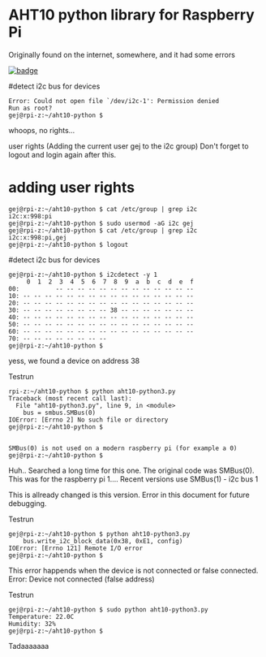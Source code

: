 # AHT10 python library for Raspberry Pi

Originally found on the internet, somewhere, and it had some errors

[![badge](https://raw.githubusercontent.com/gejanssen/aht10_python/master/images/aht10-raspberrypi-zero.jpg)](https://raw.githubusercontent.com/gejanssen/aht10_python/master/images/aht10-raspberrypi-zero.jpg)


#detect i2c bus for devices

```gej@rpi-z:~/aht10-python $ i2cdetect -y 1
Error: Could not open file `/dev/i2c-1': Permission denied
Run as root?
gej@rpi-z:~/aht10-python $ 
```

whoops, no rights...

user rights (Adding the current user gej to the i2c group)
Don't forget to logout and login again after this.

# adding user rights

```
gej@rpi-z:~/aht10-python $ cat /etc/group | grep i2c
i2c:x:998:pi
gej@rpi-z:~/aht10-python $ sudo usermod -aG i2c gej
gej@rpi-z:~/aht10-python $ cat /etc/group | grep i2c
i2c:x:998:pi,gej
gej@rpi-z:~/aht10-python $ logout
```


#detect i2c bus for devices

```
gej@rpi-z:~/aht10-python $ i2cdetect -y 1
     0  1  2  3  4  5  6  7  8  9  a  b  c  d  e  f
00:          -- -- -- -- -- -- -- -- -- -- -- -- -- 
10: -- -- -- -- -- -- -- -- -- -- -- -- -- -- -- -- 
20: -- -- -- -- -- -- -- -- -- -- -- -- -- -- -- -- 
30: -- -- -- -- -- -- -- -- 38 -- -- -- -- -- -- -- 
40: -- -- -- -- -- -- -- -- -- -- -- -- -- -- -- -- 
50: -- -- -- -- -- -- -- -- -- -- -- -- -- -- -- -- 
60: -- -- -- -- -- -- -- -- -- -- -- -- -- -- -- -- 
70: -- -- -- -- -- -- -- --                         
gej@rpi-z:~/aht10-python $ 
```

yess, we found a device on address 38

Testrun

```
rpi-z:~/aht10-python $ python aht10-python3.py 
Traceback (most recent call last):
  File "aht10-python3.py", line 9, in <module>
    bus = smbus.SMBus(0)
IOError: [Errno 2] No such file or directory
gej@rpi-z:~/aht10-python $


SMBus(0) is not used on a modern raspberry pi (for example a 0)
gej@rpi-z:~/aht10-python $
```

Huh.. Searched a long time for this one. The original code was SMBus(0).
This was for the raspberry pi 1....
Recent versions use SMBus(1) - i2c bus 1

This is allready changed is this version. Error in this document for future debugging.

Testrun

```
gej@rpi-z:~/aht10-python $ python aht10-python3.py
    bus.write_i2c_block_data(0x38, 0xE1, config)
IOError: [Errno 121] Remote I/O error
gej@rpi-z:~/aht10-python $ 
```

This error happends when the device is not connected or false connected.
Error: Device not connected (false address)

Testrun 
```
gej@rpi-z:~/aht10-python $ sudo python aht10-python3.py
Temperature: 22.0C
Humidity: 32%
gej@rpi-z:~/aht10-python $ 
```


Tadaaaaaaa
